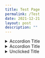 ```yaml
---
title: Test Page
permalink: /Test
date: 2021-12-21
layout: post
description: ""
---
```

<details class="accordion">
  <summary class='header'>
    Accordion Title
  </summary>
  <div class="body">
    <ul class="unorderd-list">
      <li>Content can be presented as a list</li>
      <li>List 1</li>
    </ul>
  </div>
</details>
<details class="accordion">
  <summary class='header'> Accordion Title 
  </summary>
  <div class="body">
    <P>
     Or as a paragraph
			</br>Lorem Ipsum is simply dummy text of the printing and typesetting industry. Lorem Ipsum has been the industry's standard dummy text ever since the 1500s, when an unknown printer took a galley of type and scrambled it to make a type specimen book. It has survived not only five centuries, but also the leap into electronic typesetting.
      Lorem Ipsum is simply dummy text of the printing and typesetting industry. Lorem Ipsum has been the industry's standard dummy text ever since the 1500s.
    </p>
  </div>
</details>
<details class="accordion">
  <summary class='header'>
    Unclicked Title
  </summary>
  <div class="body">
    <ul class="">
      <li>$5 onion</li>
      <li>$5 onion</li>
    </ul>
  </div>
</details>
